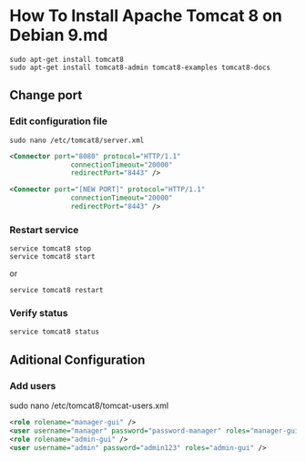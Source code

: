 # How To Install Apache Tomcat 8 on Debian 9.md

```Shell
sudo apt-get install tomcat8
sudo apt-get install tomcat8-admin tomcat8-examples tomcat8-docs
```

## Change port

### Edit configuration file 

```Shell
sudo nano /etc/tomcat8/server.xml
```

```XML
<Connector port="8080" protocol="HTTP/1.1"
               connectionTimeout="20000"
               redirectPort="8443" />
```

```XML
<Connector port="[NEW PORT]" protocol="HTTP/1.1"
               connectionTimeout="20000"
               redirectPort="8443" />
```

### Restart service

```Shell
service tomcat8 stop
service tomcat8 start
```

or

```Shell
service tomcat8 restart
```
### Verify status
```Shell
service tomcat8 status
```

## Aditional Configuration
### Add users

sudo nano /etc/tomcat8/tomcat-users.xml

```XML
<role rolename="manager-gui" />
<user username="manager" password="password-manager" roles="manager-gui" />
<role rolename="admin-gui" />
<user username="admin" password="admin123" roles="admin-gui" />
```
